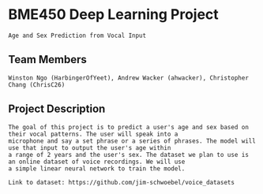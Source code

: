 # BME450 Deep Learning Project
	Age and Sex Prediction from Vocal Input
## Team Members
	Winston Ngo (HarbingerOfYeet), Andrew Wacker (ahwacker), Christopher Chang (ChrisC26)
## Project Description
	The goal of this project is to predict a user's age and sex based on their vocal patterns. The user will speak into a 
	microphone and say a set phrase or a series of phrases. The model will use that input to output the user's age within 
	a range of 2 years and the user's sex. The dataset we plan to use is an online dataset of voice recordings. We will use
	a simple linear neural network to train the model.
	
	Link to dataset: https://github.com/jim-schwoebel/voice_datasets
